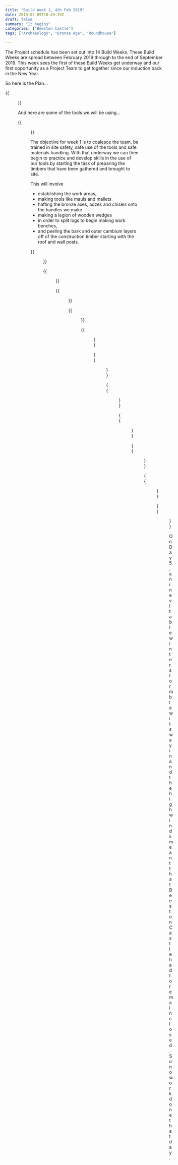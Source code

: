 ```yaml
---
title: "Build Week 1, 4th Feb 2019"
date: 2019-02-09T10:49:19Z
draft: false
summary: "It begins"
categories: ["Beeston Castle"]
tags: ["Archaeology", "Bronze Age", "Roundhouse"]

---
```

The Project schedule has been set out into 14 Build Weeks. These Build Weeks are spread
between February 2019 through to the end of September 2019. This week sees the first of 
these Build Weeks get underway and our first opportunity as a Project Team to get 
together since our induction back in the New Year.

So here is the Plan...

{{<figure src="../thePlan.jpg" >}}

And here are some of the tools we will be using...

{{<figure src="../theTools.jpg">}}

The objective for week 1 is to coalesce the team, be trained in site safety, safe use 
of the tools and safe materials handling. With that underway we can then begin to 
practice and develop skills in the use of our tools by starting the task of preparing 
the timbers that have been gathered and brought to site.

This will involve 

* establishing the work areas, 
* making tools like mauls and mallets
* hafting the bronze axes, adzes and chisels onto the handles we make
* making a legion of wooden wedges
* in order to split logs to begin making work benches, 
* and peeling the bark and outer cambium layers off of the construction timber starting with the roof and wall posts.

{{<figure src="../splitting-a-log.jpg" caption="Our first go at splitting using wooden wedges">}}

{{<figure src="../more-splitting-a-log.jpg" caption="And it continues">}}

{{<figure src="../nearly-split-a-log.jpg" caption="We're nealy there">}}

{{<figure src="../split-the-wrong-log.jpg" caption="Well done guys, good effort. Have a short breather... Thing is, I didn't mean for you to split this log. I meant the other one!">}}

{{<figure src="../day-2-site-view.jpg" caption="Start of Day 2, view of the site">}}

{{<figure src="../adzing.jpg" caption="Using a Bronze Adze to help remove the outer layers of a log. Right tool for the job?">}}

{{<figure src="../making-a-mallet.jpg" caption="Edwin Wood making a Mallet">}}

{{<figure src="../day-3-site-view.jpg" caption="Start of Day 3, view of site">}}

{{<figure src="../tourist-attraction.jpg" caption="We've got a sign, so we must be a tourist attraction now.">}}

{{<figure src="../more-splitting.jpg" caption="When you thought you had done, there is always more to do. More splitting of logs.">}}

{{<figure src="../moving-moving-moving.jpg" caption="Until we really understand what we are doing and how we are going to work, there seems to be a lot of moving stuff around. Moving from being in the way here to being in the way over there!">}}

On Day 5, an inevitable winter storm blew its way in and the high winds meant 
that Beeston Castle had to remain closed. So no work done that day.




